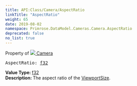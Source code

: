 ```yaml
---
title: API:Class/Camera/AspectRatio
linkTitle: "AspectRatio"
weight: 65
date: 2019-08-02
namespace: Primrose.DataModel.Cameras.Camera.AspectRatio
deprecated: false
no_list: true
---
```

Property of <a href="/docs/api-reference/Class/Camera"><img src="/icons/silk/camera.png"/>&nbsp;Camera</a>
<pre class="method-declaration">
AspectRatio: <a class="type" href="/docs/api-reference/System/Primitives#single">f32</a></pre>
<b>Value Type: </b>
<a class="type" href="/docs/api-reference/System/Primitives#single">f32</a>
<br/>
<b>Description: </b>
The aspect ratio of the <a href="/docs/api-reference/Class/Camera/ViewportSize" >ViewportSize</a>.

